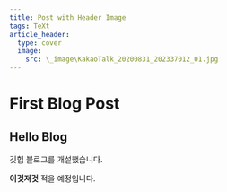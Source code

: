 ```yaml
---
title: Post with Header Image
tags: TeXt
article_header:
  type: cover
  image:
    src: \_image\KakaoTalk_20200831_202337012_01.jpg
---
```


# First Blog Post

## Hello Blog

깃헙 블로그를 개설했습니다.

**이것저것** 적을 예정입니다.

<!--more-->
